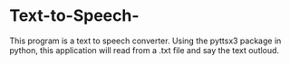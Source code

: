 # Text-to-Speech-
This program is a text to speech converter. Using the pyttsx3 package in python, this application will read from a .txt file and say the text outloud.
